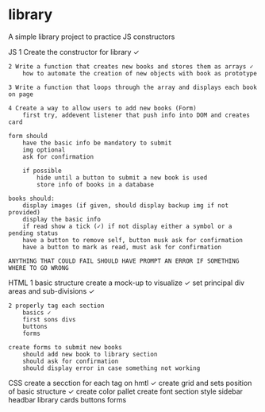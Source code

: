 # library
A simple library project to practice JS constructors

JS
    1 Create the constructor for library ✓

    2 Write a function that creates new books and stores them as arrays ✓
        how to automate the creation of new objects with book as prototype

    3 Write a function that loops through the array and displays each book on page

    4 Create a way to allow users to add new books (Form)
        first try, addevent listener that push info into DOM and creates card
    
    form should 
        have the basic info be mandatory to submit
        img optional
        ask for confirmation

        if possible
            hide until a button to submit a new book is used
            store info of books in a database

    books should:
        display images (if given, should display backup img if not provided)
        display the basic info
        if read show a tick (✓) if not display either a symbol or a pending status
        have a button to remove self, button musk ask for confirmation 
        have a button to mark as read, must ask for confirmation

    ANYTHING THAT COULD FAIL SHOULD HAVE PROMPT AN ERROR IF SOMETHING WHERE TO GO WRONG

HTML
    1 basic structure
        create a mock-up to visualize ✓
        set principal div areas and sub-divisions ✓
        
    2 properly tag each section
        basics ✓
        first sons divs
        buttons
        forms
    
    create forms to submit new books
        should add new book to library section
        should ask for confirmation
        should display error in case something not working

CSS
    create a secction for each tag on hmtl ✓
    create grid and sets position of basic structure ✓
    create color pallet 
    create font section
    style
        sidebar
        headbar
        library
        cards
        buttons
        forms


    
